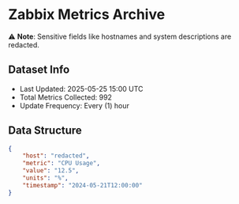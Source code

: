 # Zabbix Metrics Archive

⚠️ **Note**: Sensitive fields like hostnames and system descriptions are redacted.

## Dataset Info
- Last Updated: 2025-05-25 15:00 UTC
- Total Metrics Collected: 992
- Update Frequency: Every (1) hour

## Data Structure
```json
{
    "host": "redacted",
    "metric": "CPU Usage",
    "value": "12.5",
    "units": "%",
    "timestamp": "2024-05-21T12:00:00"
}
```
